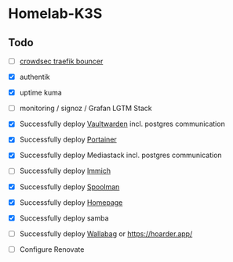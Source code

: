 # Homelab-K3S

## Todo

- [ ] [crowdsec traefik bouncer](https://www.crowdsec.net/blog/how-to-mitigate-security-threats-with-crowdsec-and-traefik)
- [x] authentik
- [x] uptime kuma
- [ ] monitoring / signoz / Grafan LGTM Stack
- [x] Successfully deploy [Vaultwarden](https://github.com/dani-garcia/vaultwarden) incl. postgres communication
- [x] Successfully deploy [Portainer](https://github.com/portainer/k8s/tree/master/deploy/helm/charts/portainer)
- [x] Successfully deploy Mediastack incl. postgres communication
- [ ] Successfully deploy [Immich](https://github.com/immich-app/immich-charts)
- [x] Successfully deploy [Spoolman](https://github.com/Donkie/Spoolman)
- [x] Successfully deploy [Homepage](https://gethomepage.dev/installation/k8s/#install-with-helm)
- [x] Successfully deploy samba
- [ ] Successfully deploy [Wallabag](https://github.com/wallabag/wallabag) or https://hoarder.app/
- [ ] Configure Renovate

